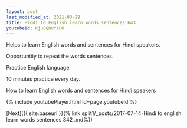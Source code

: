 ```yaml
---
layout: post
last_modified_at: 2021-03-29
title: Hindi to English learn words sentences 643 
youtubeId: Kju8QHvYsDU
---
```

 
 
Helps to learn English words and sentences for Hindi speakers.

Opportunitiy to repeat the words sentences. 

Practice English language. 
 
10 minutes practice every day. 
 
How to learn English words and sentences for Hindi speakers 
 
{% include youtubePlayer.html id=page.youtubeId %}
 
 
[Next]({{ site.baseurl }}{% link  split1/_posts/2017-07-14-Hindi to english learn words sentences 342 .md%})
 
